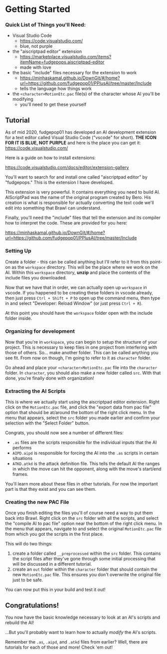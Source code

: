 # Getting Started

### Quick List of Things you'll Need:

- Visual Studio Code
  - https://code.visualstudio.com/
  - blue, not purple
- the "aiscriptpad editor" extension
  - https://marketplace.visualstudio.com/items?itemName=fudgepops.aiscriptpad-editor
  - made with love
- the basic "include" files necessary for the extension to work
  - https://minhaskamal.github.io/DownGit/#/home?url=https://github.com/fudgepop01/PPlusAI/tree/master/Include
  - tells the language how things work
- the `<character>MotionEtc.pac` file(s) of the character whose AI you'll be modifying
  - you'll need to get these yourself

## Tutorial

As of mid 2020, fudgepop01 has developed an AI development extension for a text editor called Visual Studio Code ("vscode" for short). **THE ICON FOR IT IS BLUE, NOT PURPLE** and here is the place you can get it: https://code.visualstudio.com/

Here is a guide on how to install extensions:

https://code.visualstudio.com/docs/editor/extension-gallery

You'll want to search for and install one called "aiscriptpad editor" by "fudgepops." This is the extension I have developed.

This extension is very powerful. It contains everything you need to build AI. AIScriptPad was the name of the original program created by Bero. His creation is what is responsible for actually converting the text code we'll edit into something that Brawl can understand.

Finally, you'll need the "include" files that tell the extension and its compiler how to interpret the code. These are provided for you here:

https://minhaskamal.github.io/DownGit/#/home?url=https://github.com/fudgepop01/PPlusAI/tree/master/Include

### Setting Up

Create a folder - this can be called anything but I'll refer to it from this point-on as the `workspace` directory. This will be the place where we work on the AI. Within this `workspace` directory, **unzip** and place the contents of the include files you downloaded.

Now that we have that in order, we can actually open up `workspace` in vscode. If you happened to be creating these folders in vscode already, then just press `Ctrl + Shift + P` to open up the command menu, then type in and select "Developer: Reload Window" (or just press `Ctrl + R`).

At this point you should have the `workspace` folder open with the include folder inside.

### Organizing for development

Now that you're in `workspace`, you can begin to setup the structure of your project. This is necessary to keep files in one project from interfering with those of others. So... make another folder. This can be called anything you see fit. From now on though, I'm going to refer to it as `character` folder.

Go ahead and place your `<character>MotionEtc.pac` file into the `character` folder. In `character`, you should also make a new folder called `src`. With that done, you're finally done with organization!

### Extracting the AI Scripts

This is where we actually start using the aiscriptpad editor extension. Right click on the `MotionEtc.pac` file, and click the "export data from pac file" option that should be at/around the bottom of the right click menu. In the menu that appears, select the `src` folder you made earlier and confirm your selection with the "Select Folder" button.

Congrats, you should now see a number of different files:

- `.as` files are the scripts responsible for the individual inputs that the AI performs
- `AIPD.aipd` is responsible for forcing the AI into the `.as` scripts in certain situations
- `ATKD.atkd` is the attack definition file. This tells the default AI the ranges in which the move can hit the opponent, along with the move's start/end frames.

You'll learn more about these files in other tutorials. For now the important part is that they exist and you can see them.

### Creating the new PAC File

Once you finish editing the files you'll of course need a way to put them back into Brawl. Right click on the `src` folder with all the scripts, and select the "compile AI to pac file" option near the bottom of the right click menu. In the menu that appears, navigate to and select the original `MotionEtc.pac` file from which you got the scripts in the first place.

This will do two things:

1. create a folder called `__preprocessed` within the `src` folder. This contains the script files after they've gone through some initial processing that will be discussed in a different tutorial.
2. create an `out` folder within the `character` folder that should contain the new `MotionEtc.pac` file. This ensures you don't overwrite the original file just to be safe.

You can now put this in your build and test it out!

## Congratulations!

You now have the basic knowledge necessary to look at an AI's scripts and rebuild the AI!

...But you'll probably want to learn how to actually *modify* the AI's scripts.

Remember the `.as`, `.aipd`, and `.atkd` files from earlier? Well, there are tutorials for each of those and more! Check 'em out!